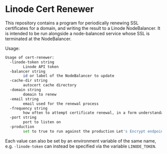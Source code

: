 # Linode Cert Renewer

This repository contains a program for periodically renewing SSL certificates
for a domain, and writing the result to a Linode NodeBalancer. It is intended to
be run alongside a node-balanced service whose SSL is terminated at the
NodeBalancer.

Usage:

```bash
Usage of cert-renewer:
  -linode-token string
        Linode API token
  -balancer string
        id or label of the NodeBalancer to update
  -cache-dir string
        autocert cache directory
  -domain string
        domain to renew
  -email string
        email used for the renewal process
  -frequency string
        how often to attempt certificate renewal, in a form understandable by time.ParseDuration()
  -port string
        port to listen on
  -production
        set to true to run against the production Let's Encrypt endpoint
```

Each value can also be set by an environment variable of the same name, e.g.
`-linode-token` can instead be specified via the variable `LINODE_TOKEN`.
